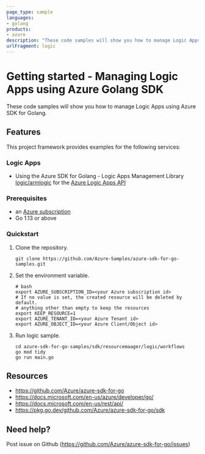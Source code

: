 ```yaml
---
page_type: sample
languages:
- golang
products:
- azure
description: "These code samples will show you how to manage Logic Apps using Azure SDK for Golang."
urlFragment: logic
---
```


# Getting started - Managing Logic Apps using Azure Golang SDK

These code samples will show you how to manage Logic Apps using Azure SDK for Golang.

## Features

This project framework provides examples for the following services:

### Logic Apps
* Using the Azure SDK for Golang - Logic Apps Management Library [logic/armlogic](https://pkg.go.dev/github.com/Azure/azure-sdk-for-go/sdk/resourcemanager/logic/armlogic) for the [Azure Logic Apps API](https://docs.microsoft.com/en-us/rest/api/logic/)

### Prerequisites
* an [Azure subscription](https://azure.microsoft.com)
* Go 1.13 or above

### Quickstart

1. Clone the repository.

    ```
    git clone https://github.com/Azure-Samples/azure-sdk-for-go-samples.git
    ```
2. Set the environment variable.

   ```
   # bash
   export AZURE_SUBSCRIPTION_ID=<your Azure subscription id> 
   # If no value is set, the created resource will be deleted by default.
   # anything other than empty to keep the resources
   export KEEP_RESOURCE=1 
   export AZURE_TENANT_ID=<your Azure Tenant id>          
   export AZURE_OBJECT_ID=<your Azure Client/Object id> 
   ```

3. Run logic sample.

    ```
    cd azure-sdk-for-go-samples/sdk/resourcemaager/logic/workflows
    go mod tidy
    go run main.go
    ```
   
## Resources

- https://github.com/Azure/azure-sdk-for-go
- https://docs.microsoft.com/en-us/azure/developer/go/
- https://docs.microsoft.com/en-us/rest/api/
- https://pkg.go.dev/github.com/Azure/azure-sdk-for-go/sdk

## Need help?

Post issue on Github (https://github.com/Azure/azure-sdk-for-go/issues)
